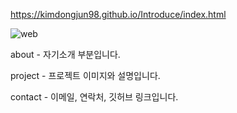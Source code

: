 https://kimdongjun98.github.io/Introduce/index.html

![web](https://github.com/user-attachments/assets/e715cbfb-47e3-4014-809a-9ef57b7a1480)

about - 자기소개 부분입니다.

project - 프로젝트 이미지와 설명입니다.

contact - 이메일, 연락처, 깃허브 링크입니다.
